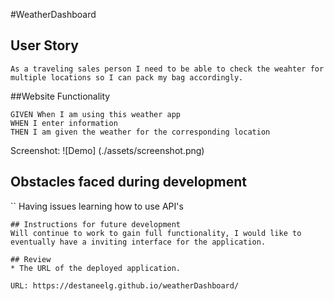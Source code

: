 #WeatherDashboard

 

## User Story

```
As a traveling sales person I need to be able to check the weahter for multiple locations so I can pack my bag accordingly.
```

##Website Functionality

```
GIVEN When I am using this weather app
WHEN I enter information 
THEN I am given the weather for the corresponding location 

```

Screenshot:
![Demo] (./assets/screenshot.png)

## Obstacles faced during development
``
Having issues learning how to use API's
```
## Instructions for future development
Will continue to work to gain full functionality, I would like to eventually have a inviting interface for the application. 
```

```
## Review
* The URL of the deployed application.

URL: https://destaneelg.github.io/weatherDashboard/
